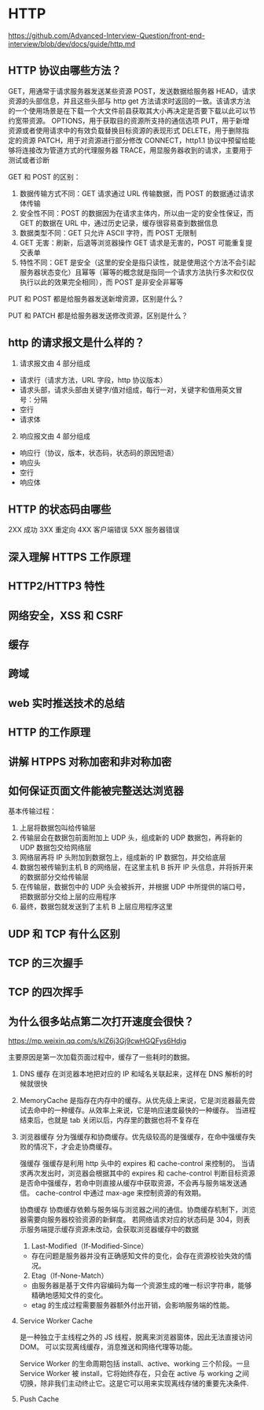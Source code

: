 # HTTP

https://github.com/Advanced-Interview-Question/front-end-interview/blob/dev/docs/guide/http.md

## HTTP 协议由哪些方法？

GET，用通常于请求服务器发送某些资源
POST，发送数据给服务器
HEAD，请求资源的头部信息，并且这些头部与 http get 方法请求时返回的一致。该请求方法的一个使用场景是在下载一个大文件前县获取其大小再决定是否要下载以此可以节约宽带资源。
OPTIONS，用于获取目的资源所支持的通信选项
PUT，用于新增资源或者使用请求中的有效负载替换目标资源的表现形式
DELETE，用于删除指定的资源
PATCH，用于对资源进行部分修改
CONNECT，http1.1 协议中预留给能够将连接改为管道方式的代理服务器
TRACE，用显服务器收到的请求，主要用于测试或者诊断

GET 和 POST 的区别：

1. 数据传输方式不同：GET 请求通过 URL 传输数据，而 POST 的数据通过请求体传输
2. 安全性不同：POST 的数据因为在请求主体内，所以由一定的安全性保证，而 GET 的数据在 URL 中，通过历史记录，缓存很容易查到数据信息
3. 数据类型不同：GET 只允许 ASCII 字符，而 POST 无限制
4. GET 无害：刷新，后退等浏览器操作 GET 请求是无害的，POST 可能重复提交表单
5. 特性不同：GET 是安全（这里的安全是指只读性，就是使用这个方法不会引起服务器状态变化）且幂等（幂等的概念就是指同一个请求方法执行多次和仅仅执行以此的效果完全相同），而 POST 是非安全非幂等

PUT 和 POST 都是给服务器发送新增资源，区别是什么？

PUT 和 PATCH 都是给服务器发送修改资源，区别是什么？

## http 的请求报文是什么样的？

1. 请求报文由 4 部分组成

- 请求行（请求方法，URL 字段，http 协议版本）
- 请求头部，请求头部由关键字/值对组成，每行一对，关键字和值用英文冒号：分隔
- 空行
- 请求体

2. 响应报文由 4 部分组成

- 响应行（协议，版本，状态码，状态码的原因短语）
- 响应头
- 空行
- 响应体

## HTTP 的状态码由哪些

2XX 成功
3XX 重定向
4XX 客户端错误
5XX 服务器错误

## 深入理解 HTTPS 工作原理

## HTTP2/HTTP3 特性

## 网络安全，XSS 和 CSRF

## 缓存

## 跨域

## web 实时推送技术的总结

## HTTP 的工作原理

## 讲解 HTPPS 对称加密和非对称加密

## 如何保证页面文件能被完整送达浏览器

基本传输过程：

1. 上层将数据包叫给传输层
2. 传输层会在数据包前面附加上 UDP 头，组成新的 UDP 数据包，再将新的 UDP 数据包交给网络层
3. 网络层再将 IP 头附加到数据包上，组成新的 IP 数据包，并交给底层
4. 数据包被传输到主机 B 的网络层，在这里主机 B 拆开 IP 头信息，并将拆开来的数据部分交给传输层
5. 在传输层，数据包中的 UDP 头会被拆开，并根据 UDP 中所提供的端口号，把数据部分交给上层的应用程序
6. 最终，数据包就发送到了主机 B 上层应用程序这里

## UDP 和 TCP 有什么区别

## TCP 的三次握手

## TCP 的四次挥手

## 为什么很多站点第二次打开速度会很快？

https://mp.weixin.qq.com/s/klZ6j3Gj9cwHGQFys6Hdjg

主要原因是第一次加载页面过程中，缓存了一些耗时的数据。

1. DNS 缓存
   在浏览器本地把对应的 IP 和域名关联起来，这样在 DNS 解析的时候就很快

2. MemoryCache
   是指存在内存中的缓存。从优先级上来说，它是浏览器最先尝试去命中的一种缓存。从效率上来说，它是响应速度最快的一种缓存。
   当进程结束后，也就是 tab 关闭以后，内存里的数据也将不复存在

3. 浏览器缓存
   分为强缓存和协商缓存。优先级较高的是强缓存，在命中强缓存失败的情况下，才会走协商缓存。

   强缓存
   强缓存是利用 http 头中的 expires 和 cache-control 来控制的。
   当请求再次发出时，浏览器会根据其中的 expires 和 cache-control 判断目标资源是否命中强缓存，若命中则直接从缓存中获取资源，不会再与服务端发送通信。
   cache-control 中通过 max-age 来控制资源的有效期。

   协商缓存
   协商缓存依赖与服务端与浏览器之间的通信。协商缓存机制下，浏览器需要向服务器校验资源的新鲜度。
   若网络请求对应的状态码是 304，则表示服务端提示缓存资源未改动，会获取浏览器缓存中的数据

   1. Last-Modified（If-Modified-Since）

   - 存在问题是服务器并没有正确感知文件的变化，会存在资源校验失效的情况。

   2. Etag（If-None-Match）

   - 由服务器是基于文件内容编码为每一个资源生成的唯一标识字符串，能够精确地感知文件的变化。
   - etag 的生成过程需要服务器额外付出开销，会影响服务端的性能。

4. Service Worker Cache

   是一种独立于主线程之外的 JS 线程，脱离来浏览器窗体，因此无法直接访问 DOM。
   可以实现离线缓存，消息推送和网络代理等功能。

   Service Worker 的生命周期包括 install、active、working 三个阶段。一旦 Service Worker 被 install，它将始终存在，只会在 active 与 working 之间切换，除非我们主动终止它。这是它可以用来实现离线存储的重要先决条件.

5. Push Cache
